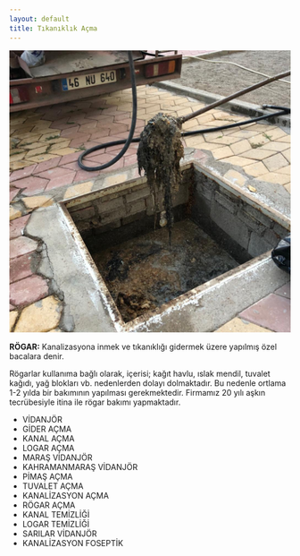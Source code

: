 ```yaml
---
layout: default
title: Tıkanıklık Açma
---
```


<div class="single-details" markdown="1">

<img class="alighn-left" src="img/service/kirlilik_foto.jpeg">

**RÖGAR:** Kanalizasyona inmek ve tıkanıklığı gidermek üzere yapılmış özel bacalara denir.

Rögarlar kullanıma bağlı olarak, içerisi; kağıt havlu, ıslak mendil, tuvalet kağıdı, yağ blokları vb. nedenlerden dolayı dolmaktadır. Bu nedenle ortlama 1-2 yılda bir bakımının yapılması gerekmektedir. Firmamız 20 yılı aşkın tecrübesiyle itina ile rögar bakımı	yapmaktadır.

*   VİDANJÖR
*   GİDER AÇMA
*   KANAL AÇMA
*   LOGAR AÇMA
*   MARAŞ VİDANJÖR
*   KAHRAMANMARAŞ VİDANJÖR
*   PİMAŞ AÇMA
*   TUVALET AÇMA
*   KANALİZASYON AÇMA
*   RÖGAR AÇMA
*   KANAL TEMİZLİĞİ
*   LOGAR TEMİZLİĞİ
*   SARILAR VİDANJÖR
*   KANALİZASYON FOSEPTİK

</div>

